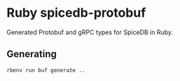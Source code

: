# Ruby spicedb-protobuf

Generated Protobuf and gRPC types for SpiceDB in Ruby.

## Generating

```sh
rbenv run buf generate ..
```

